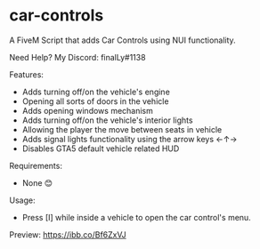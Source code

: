 # car-controls
A FiveM Script that adds Car Controls using NUI functionality.

Need Help? My Discord: finalLy#1138

Features:
- Adds turning off/on the vehicle's engine
- Opening all sorts of doors in the vehicle
- Adds opening windows mechanism
- Adds turning off/on the vehicle's interior lights
- Allowing the player the move between seats in vehicle
- Adds signal lights functionality using the arrow keys ←↑→
- Disables GTA5 default vehicle related HUD

Requirements:
- None 😊

Usage:
- Press [I] while inside a vehicle to open the car control's menu.

Preview:
https://ibb.co/Bf6ZxVJ
